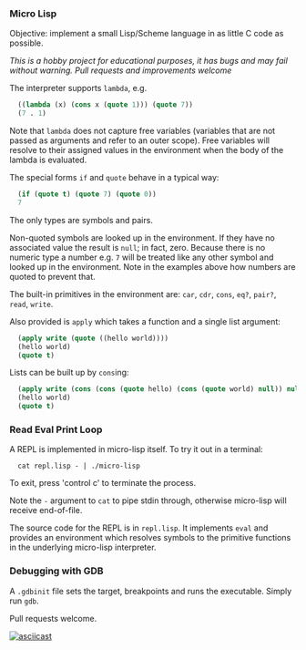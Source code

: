 ### Micro Lisp

Objective: implement a small Lisp/Scheme language in as little C code as possible.

_This is a hobby project for educational purposes, it has bugs and may fail without warning. Pull requests and improvements welcome_

The interpreter supports `lambda`, e.g.

```lisp
  ((lambda (x) (cons x (quote 1))) (quote 7))
  (7 . 1)
```

Note that `lambda` does not capture free variables (variables that are not passed as arguments and refer to an outer scope). Free variables will resolve to their assigned values in the environment when the body of the lambda is evaluated.

The special forms `if` and `quote` behave in a typical way:

```lisp
  (if (quote t) (quote 7) (quote 0))
  7
```

The only types are symbols and pairs.

Non-quoted symbols are looked up in the environment. If they have no associated
value the result is `null`; in fact, zero. Because there is no numeric type a 
number e.g. `7` will be treated like any other symbol and looked up in the environment. 
Note in the examples above how numbers are quoted to prevent that.

The built-in primitives in the environment are: `car`, `cdr`, `cons`, `eq?`,
`pair?`, `read`, `write`.

Also provided is `apply` which takes a function and a single list argument:

```lisp
  (apply write (quote ((hello world))))
  (hello world)
  (quote t)
```

Lists can be built up by `cons`ing:

```lisp
  (apply write (cons (cons (quote hello) (cons (quote world) null)) null))
  (hello world)
  (quote t)
```

### Read Eval Print Loop

A REPL is implemented in micro-lisp itself. To try it out in a terminal:

```
  cat repl.lisp - | ./micro-lisp
```

To exit, press 'control c' to terminate the process.

Note the `-` argument to `cat` to pipe stdin through, otherwise micro-lisp will receive end-of-file.

The source code for the REPL is in `repl.lisp`. It implements `eval` and provides an environment which resolves symbols to the primitive functions in the underlying micro-lisp interpreter.

### Debugging with GDB

A `.gdbinit` file sets the target, breakpoints and runs the executable. Simply run `gdb`.


Pull requests welcome.

[![asciicast](https://asciinema.org/a/HbNmch4GVH9jXpeY3I6yvfqPF)](https://asciinema.org/a/HbNmch4GVH9jXpeY3I6yvfqPF)

